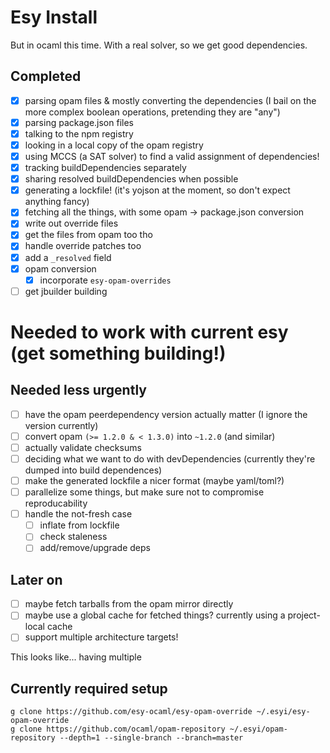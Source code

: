 # Esy Install

But in ocaml this time. With a real solver, so we get good dependencies.

## Completed

- [x] parsing opam files & mostly converting the dependencies (I bail on the more complex boolean operations, pretending they are "any")
- [x] parsing package.json files
- [x] talking to the npm registry
- [x] looking in a local copy of the opam registry
- [x] using MCCS (a SAT solver) to find a valid assignment of dependencies!
- [x] tracking buildDependencies separately
- [x] sharing resolved buildDependencies when possible
- [x] generating a lockfile! (it's yojson at the moment, so don't expect anything fancy)
- [x] fetching all the things, with some opam -> package.json conversion
- [x] write out override files
- [x] get the files from opam too tho
- [x] handle override patches too
- [x] add a `_resolved` field
- [x] opam conversion
    - [x] incorporate `esy-opam-overrides`
- [ ] get jbuilder building

# Needed to work with current esy (get something building!)

## Needed less urgently

- [ ] have the opam peerdependency version actually matter (I ignore the version currently)
- [ ] convert opam `(>= 1.2.0 & < 1.3.0)` into `~1.2.0` (and similar)
- [ ] actually validate checksums
- [ ] deciding what we want to do with devDependencies (currently they're dumped into build dependences)
- [ ] make the generated lockfile a nicer format (maybe yaml/toml?)
- [ ] parallelize some things, but make sure not to compromise reproducability
- [ ] handle the not-fresh case
    - [ ] inflate from lockfile
    - [ ] check staleness
    - [ ] add/remove/upgrade deps

## Later on

- [ ] maybe fetch tarballs from the opam mirror directly
- [ ] maybe use a global cache for fetched things? currently using a project-local cache
- [ ] support multiple architecture targets!

This looks like... having multiple

## Currently required setup

```
g clone https://github.com/esy-ocaml/esy-opam-override ~/.esyi/esy-opam-override
g clone https://github.com/ocaml/opam-repository ~/.esyi/opam-repository --depth=1 --single-branch --branch=master
```
